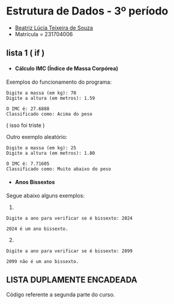 # Estrutura de Dados - 3º período

* [Beatriz Lúcia Teixeira de Souza](https://github.com/bealucia)
* Matrícula = 231704006

## lista 1 ( if )
* <h4> Cálculo IMC (Índice de Massa Corpórea)</h4>
Exemplos do funcionamento do programa:

```
Digite a massa (em kg): 70
Digite a altura (em metros): 1.59
```
```
O IMC é: 27.6888
Classificado como: Acima do peso
```
( isso foi triste )

Outro exemplo aleatório: 
```
Digite a massa (em kg): 25
Digite a altura (em metros): 1.80
```
```
O IMC é: 7.71605
Classificado como: Muito abaixo do peso
```


* <h4>Anos Bissextos </h4>

Segue abaixo alguns exemplos: 

1. 
```
Digite a ano para verificar se é bissexto: 2024
```
```
2024 é um ano bissexto.
```

2. 

```
Digite a ano para verificar se é bissexto: 2099
```
```
2099 não é um ano bissexto.
```

## LISTA DUPLAMENTE ENCADEADA 

Código referente a segunda parte do curso.


